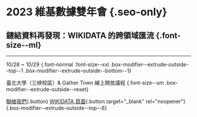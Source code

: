 # 2023 維基數據雙年會 {.seo-only}

## 鏈結資料再發現：WIKIDATA 的跨領域匯流 {.font-size--ml}

---

10/28 ~ 10/29 {.font-normal .font-size--xxl .box-modifier--extrude-outside--top--1 .box-modifier--extrude-outside--bottom--1}

臺北大學（三峽校區）& Gather Town 線上開放議程 {.font-size--sm .box-modifier--extrude-outside--reset}

[聯絡我們](mailto:contact@wikidatacon.org){.button} [WIKIDATA 頁面](https://www.wikidata.org/wiki/Wikidata:WikidataCon_2023){.button target="_blank" rel="noopener"} {.box-modifier--extrude-outside--top--8}
